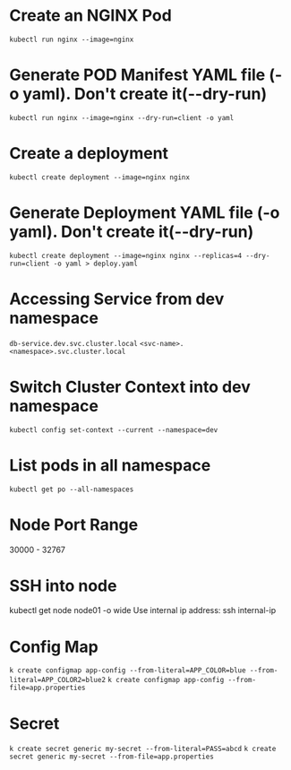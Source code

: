 # Create an NGINX Pod
`kubectl run nginx --image=nginx`

# Generate POD Manifest YAML file (-o yaml). Don't create it(--dry-run)
`kubectl run nginx --image=nginx --dry-run=client -o yaml`

# Create a deployment
`kubectl create deployment --image=nginx nginx`

# Generate Deployment YAML file (-o yaml). Don't create it(--dry-run)
`kubectl create deployment --image=nginx nginx --replicas=4 --dry-run=client -o yaml > deploy.yaml`

# Accessing Service from dev namespace
`db-service.dev.svc.cluster.local`
`<svc-name>.<namespace>.svc.cluster.local`

# Switch Cluster Context into dev namespace
`kubectl config set-context --current --namespace=dev`

# List pods in all namespace
`kubectl get po --all-namespaces`

# Node Port Range
30000 - 32767

# SSH into node
kubectl get node node01 -o wide
Use internal ip address: ssh internal-ip
 
 # Config Map
 `k create configmap app-config --from-literal=APP_COLOR=blue --from-literal=APP_COLOR2=blue2`
 `k create configmap app-config --from-file=app.properties`

 # Secret
`k create secret generic my-secret --from-literal=PASS=abcd`
`k create secret generic my-secret --from-file=app.properties`